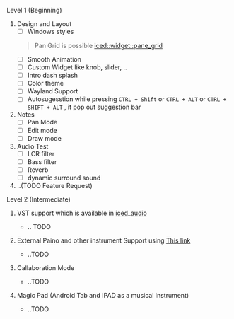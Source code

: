 Level 1 (Beginning)

1. Design and Layout 
    - [ ] Windows styles
   >Pan Grid is possible [iced::widget::pane_grid](https://docs.rs/iced/latest/iced/widget/pane_grid/index.html)
    - [ ] Smooth Animation 
    - [ ] Custom Widget like knob, slider, .. 
    - [ ] Intro dash splash 
    - [ ] Color theme 
    - [ ] Wayland Support 
    - [ ] Autosugesstion while pressing `CTRL + Shift` or `CTRL + ALT` or `CTRL + SHIFT + ALT` , it pop out suggestion bar 

2. Notes
   - [ ] Pan Mode
   - [ ] Edit mode 
   - [ ] Draw mode 

3. Audio Test
    - [ ] LCR filter
    - [ ] Bass filter
    - [ ] Reverb
    - [ ] dynamic surround sound
        
4. ..(TODO Feature Request)

Level 2 (Intermediate)
1. VST support which is available in [iced_audio](https://github.com/iced-rs/iced_audio)
   * .. TODO
   
2. External Paino and other instrument Support using [This link](https://rust.audio/)
   * ..TODO

3. Callaboration Mode
   * ..TODO

4. Magic Pad (Android Tab and IPAD as a musical instrument)
   * ..TODO
